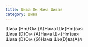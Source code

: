 ```yaml
---
title: Шива Ом Нама Шивая
category: Шива
---
```

Шива {Hm}Ом {A}Нама Ши{Hm}вая  
Шива {D}Ом {A}Нама Ши{Hm}вая  
Шива {D}Ом {G}Нама Ши{D}ва{A}я

